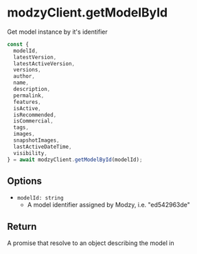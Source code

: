 # modzyClient.getModelById

Get model instance by it's identifier

```javascript
const {
  modelId,
  latestVersion,
  latestActiveVersion,
  versions,
  author,
  name,
  description,
  permalink,
  features,
  isActive,
  isRecommended,
  isCommercial,
  tags,
  images,
  snapshotImages,
  lastActiveDateTime,
  visibility,
} = await modzyClient.getModelById(modelId);
```

## Options

- `modelId: string`
  - A model identifier assigned by Modzy, i.e. "ed542963de"

## Return

A promise that resolve to an object describing the model in
